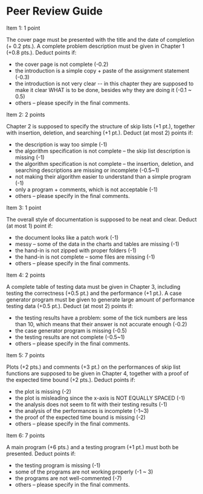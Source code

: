 # Peer Review Guide

Item 1: 1 point

The cover page must be presented with the title and the date of completion (+ 0.2 pts.).  A complete problem description must be given in Chapter 1 (+0.8 pts.).  Deduct points if:

- the cover page is not complete (-0.2)
- the introduction is a simple copy + paste of the assignment statement (-0.3)
- the introduction is not very clear -- in this chapter they are supposed to make it clear WHAT is to be done, besides why they are doing it (-0.1 ~ 0.5)
- others – please specify in the final comments.

Item 2: 2 points

Chapter 2 is supposed to specify the structure of skip lists (+1 pt.), together with insertion, deletion, and searching (+1 pt.).  Deduct (at most 2) points if:

- the description is way too simple (-1)
- the algorithm specification is not complete – the skip list description is missing (-1)
- the algorithm specification is not complete – the insertion, deletion, and searching descriptions are missing or incomplete (-0.5~1)
- not making their algorithm easier to understand than a simple program (-1)
- only a program + comments, which is not acceptable (-1)
- others – please specify in the final comments.


Item 3: 1 point

The overall style of documentation is supposed to be neat and clear.  Deduct (at most 1) point if:

- the document looks like a patch work (-1)
- messy – some of the data in the charts and tables are missing (-1)
- the hand-in is not zipped with proper folders (-1)
- the hand-in is not complete – some files are missing (-1)
- others – please specify in the final comments.

Item 4: 2 points

A complete table of testing data must be given in Chapter 3, including testing the correctness (+0.5 pt.) and the performance (+1 pt.).  A case generator program must be given to generate large amount of performance testing data (+0.5 pt.).  Deduct  (at most 2) points if:

- the testing results have a problem: some of the tick numbers are less than 10, which means that their answer is not accurate enough (-0.2)
- the case generator program is missing (-0.5)
- the testing results are not complete (-0.5~1)
- others – please specify in the final comments.

Item 5: 7 points

Plots (+2 pts.) and comments (+3 pt.) on the performances of skip list functions are supposed to be given in Chapter 4, together with a proof of the expected time bound (+2 pts.).  Deduct points if:

- the plot is missing (-2)
- the plot is misleading since the x-axis is NOT EQUALLY SPACED (-1)
- the analysis does not seem to fit with their testing results (-1)
- the analysis of the performances is incomplete (-1~3)
- the proof of the expected time bound is missing (-2)
- others – please specify in the final comments.

Item 6: 7 points

A main program (+6 pts.) and a testing program (+1 pt.) must both be presented.  Deduct points if:

- the testing program is missing (-1)
- some of the programs are not working properly (-1 ~ 3)
- the programs are not well-commented (-7)
- others – please specify in the final comments.